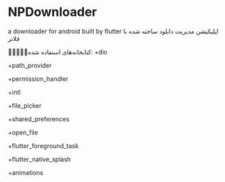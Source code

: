 # NPDownloader
a downloader for android built by flutter
اپلیکیشن مدیریت دانلود ساخته شده با فلاتر


📗📘📕📙📒کتابخانه‌های استفاده شده:
+dio

+path_provider

+permission_handler

+intl

+file_picker

+shared_preferences

+open_file

+flutter_foreground_task

+flutter_native_splash

+animations
